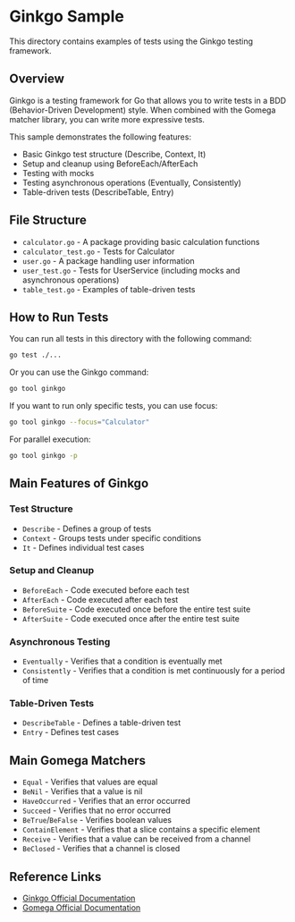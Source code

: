 # Ginkgo Sample

This directory contains examples of tests using the Ginkgo testing framework.

## Overview

Ginkgo is a testing framework for Go that allows you to write tests in a BDD (Behavior-Driven Development) style. When combined with the Gomega matcher library, you can write more expressive tests.

This sample demonstrates the following features:

- Basic Ginkgo test structure (Describe, Context, It)
- Setup and cleanup using BeforeEach/AfterEach
- Testing with mocks
- Testing asynchronous operations (Eventually, Consistently)
- Table-driven tests (DescribeTable, Entry)

## File Structure

- `calculator.go` - A package providing basic calculation functions
- `calculator_test.go` - Tests for Calculator
- `user.go` - A package handling user information
- `user_test.go` - Tests for UserService (including mocks and asynchronous operations)
- `table_test.go` - Examples of table-driven tests

## How to Run Tests

You can run all tests in this directory with the following command:

```bash
go test ./...
```

Or you can use the Ginkgo command:

```bash
go tool ginkgo
```

If you want to run only specific tests, you can use focus:

```bash
go tool ginkgo --focus="Calculator"
```

For parallel execution:

```bash
go tool ginkgo -p
```

## Main Features of Ginkgo

### Test Structure

- `Describe` - Defines a group of tests
- `Context` - Groups tests under specific conditions
- `It` - Defines individual test cases

### Setup and Cleanup

- `BeforeEach` - Code executed before each test
- `AfterEach` - Code executed after each test
- `BeforeSuite` - Code executed once before the entire test suite
- `AfterSuite` - Code executed once after the entire test suite

### Asynchronous Testing

- `Eventually` - Verifies that a condition is eventually met
- `Consistently` - Verifies that a condition is met continuously for a period of time

### Table-Driven Tests

- `DescribeTable` - Defines a table-driven test
- `Entry` - Defines test cases

## Main Gomega Matchers

- `Equal` - Verifies that values are equal
- `BeNil` - Verifies that a value is nil
- `HaveOccurred` - Verifies that an error occurred
- `Succeed` - Verifies that no error occurred
- `BeTrue`/`BeFalse` - Verifies boolean values
- `ContainElement` - Verifies that a slice contains a specific element
- `Receive` - Verifies that a value can be received from a channel
- `BeClosed` - Verifies that a channel is closed

## Reference Links

- [Ginkgo Official Documentation](https://onsi.github.io/ginkgo/)
- [Gomega Official Documentation](https://onsi.github.io/gomega/) 